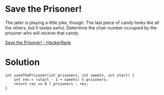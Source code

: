 # Save the Prisoner!

The jailer is playing a little joke, though. The last piece of candy looks like all the others, but it tastes awful. Determine the chair number occupied by the prisoner who will receive that candy.

[Save the Prisoner! - HackerRank](https://www.hackerrank.com/challenges/save-the-prisoner/problem?isFullScreen=true)

# Solution

```
int saveThePrisoner(int prisoners, int sweets, int start) {
    int res = (start - 1 + sweets) % prisoners;
    return res == 0 ? prisoners : res;
}
```

